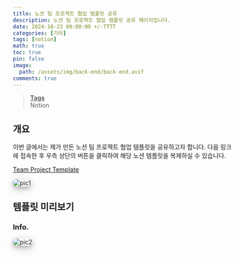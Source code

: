 ```yaml
---
title: 노션 팀 프로젝트 협업 템플릿 공유
description: 노션 팀 프로젝트 협업 템플릿 공유 페이지입니다.
date: 2024-10-23 00:00:00 +/-TTTT
categories: [기타]
tags: [notion]
math: true
toc: true
pin: false
image:
  path: /assets/img/back-end/back-end.avif
comments: true
---
```


<blockquote class="prompt-info"><p><strong><u>Tags</u></strong> <br />
Notion</p></blockquote>

## 개요

이번 글에서는 제가 만든 노션 팀 프로젝트 협업 템플릿을 공유하고자 합니다. 다음 링크에 접속한 후 우측 상단의 버튼을 클릭하여 해당 노션 템플릿을 복제하실 수 있습니다.

<a href="https://hyunjinno.notion.site/Team-Project-Template-d0f1e6799c51403dae045d8202df250f" target="_blank">Team Project Template</a>

<img src="/assets/img/etc/notion-team-project-template/pic1.avif" alt="pic1" style="box-shadow: 0 4px 8px 0 rgba(0, 0, 0, 0.2), 0 6px 20px 0 rgba(0, 0, 0, 0.19); border-radius: 0.5rem"/>

## 템플릿 미리보기

### Info.

<img src="/assets/img/etc/notion-team-project-template/pic2.avif" alt="pic2" style="box-shadow: 0 4px 8px 0 rgba(0, 0, 0, 0.2), 0 6px 20px 0 rgba(0, 0, 0, 0.19); border-radius: 0.5rem"/>
